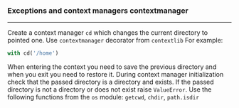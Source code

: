 ### Exceptions and context managers contextmanager
***
Create a context manager `cd` which changes the current directory to pointed one.
Use `contextmanager` decorator from `contextlib`
For example:
```python
with cd('/home')
```
When entering the context you need to save the previous directory and when you exit you need to restore it.
During context manager initialization check that the passed directory is a directory and exists.
If the passed directory is not a directory or does not exist raise `ValueError`.
Use the following functions from the `os` module: `getcwd`, `chdir`, `path.isdir`

